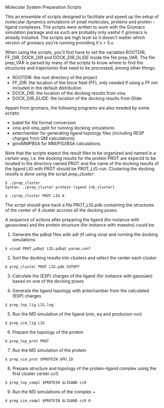 Molecular System Preparation Scripts

This an ensemble of scripts designed to facilitate and speed up the setup of molecular dynamics simulations of small molecules, proteins and protein - ligand complexes. The scripts were written to work with the Gromacs simulation package and as such are probably only useful if gromacs is already installed. The scripts are high level so it doesn't matter which version of gromacs you're running providing it's > 5.x.

When using the scripts, you'll first have to set the variables ROOTDIR, FF_DIR, DOCK_DIR and DOCK_DIR_GLIDE inside the file prep_VAR. The file prep_VAR is parsed by many of the scripts to know where to find the structures and trajectories that need to be processed, among other things:

 - ROOTDIR: the root directory of the project
 - FF_DIR: the location of the force field (FF), only needed if using a FF not included in the default distribution
 - DOCK_DIR: the location of the docking results from vina
 - DOCK_DIR_GLIDE: the location of the docking results from Glide
 

Appart from gromacs, the following programs are also needed by some scripts:

 - babel for file format conversion
 - vina and vina_split for running docking simulations
 - antechamber for generating ligand topology files (including RESP charges from QM calculations)
 - gmxMMPBSA for MM/P(G)BSA calculations
 
 
Note that the scripts expect the result files to be organized and named in a certain way, i.e. the docking results for the protein PROT are expectd to be located in the directory named PROT and the name of the docking results of the ligand LIG with PROT should be PROT_LIG-run.
Clustering the docking results is done using the script *prep_cluster*:
```
$ ./prep_cluster
Syntax: ./prep_cluster protein ligand [nb_cluster]

$ ./prep_cluster PROT LIG 4
```
The script should give back a file PROT_LIG.pdb containing the structures of the center of 4 cluster accross all the docking poses.


A sequence of actions after preparing the ligand (for instance with gaussview) and the protein structure (for instance with maestro) could be:

1. Generate the pdbqt files with adt (if using vina) and running the docking simulations
```
$ vinad PROT.pdbqt LIG.pdbqt param.conf 
```

2. Sort the docking results into clusters and select the center each cluster
```
$ prep_cluster PROT LIG.pdb CUTOFF
```

3. Calculate the (ESP) charges of the ligand (for instance with gaussian) based on one of the docking poses

4. Generate the ligand topology with antechamber from the calculated (ESP) charges
```
$ prep_top_lig LIG.log
```

5. Run the MD simulation of the ligand (min, eq and producion run)
```
$ prep_sim_lig LIG
```

6. Prepare the topology of the protein
```
$ prep_top_prot PROT
```

7. Run the MD simulation of the protein
```
$ prep_sim_prot $PROTEIN GPU_ID
```

8. Prepare structure and topology of the protein-ligand complex using the first cluster center cc0
```
$ prep_top_compl $PROTEIN $LIGAND cc0
```

9. Run the MD simulations of the complex +
```
$ prep_sim_compl $PROTEIN $LIGAND cc0 0
```

